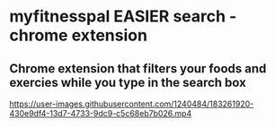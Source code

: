 # myfitnesspal EASIER search - chrome extension

## Chrome extension that filters your foods and exercies while you type in the search box

https://user-images.githubusercontent.com/1240484/183261920-430e9df4-13d7-4733-9dc9-c5c68eb7b026.mp4

